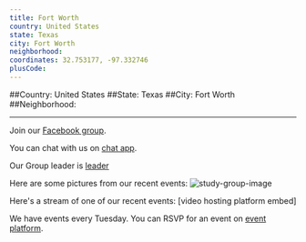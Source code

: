 ```yaml
---
title: Fort Worth
country: United States
state: Texas
city: Fort Worth
neighborhood: 
coordinates: 32.753177, -97.332746
plusCode:
---
```


##Country: United States
##State: Texas
##City: Fort Worth
##Neighborhood: 
*****
Join our [Facebook group](https://www.facebook.com/groups/freecodecampfortworth).

You can chat with us on [chat app]().

Our Group leader is [leader]()

Here are some pictures from our recent events:
![study-group-image]()

Here's a stream of one of our recent events:
[video hosting platform embed]

We have events every Tuesday. You can RSVP for an event on [event platform]().
